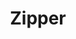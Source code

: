 ---
title: "Zipper"
excerpt: "An app for assessing competencies in PBL courses"
header:
#   image: /assets/images/zipper/zipper_main.png
  teaser: /assets/images/zipper/zipper_display_square.png
sidebar:
  - title: "Role"
    text: "Researcher"
  - title: "Duration"
    text: "4 months"
  - title: "Team Members"
    text: "[Angie Wang](https://angiewang.com/), [Zach Peng](http://pzq.me/)"
  - title: "Methods"
    text: "Stakeholder Mapping, Contextual Inquiry, Observation, Affinity Diagrammming, Problem Mapping, Service Mapping, Speeddating, Prototyping" 
---